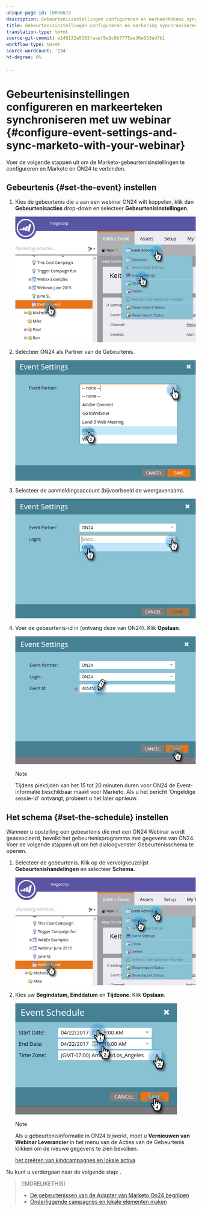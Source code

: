 ```yaml
---
unique-page-id: 10096673
description: Gebeurtenisinstellingen configureren en markeertekens synchroniseren met uw webinar - Marketo Docs - Productdocumentatie
title: Gebeurtenisinstellingen configureren en markering synchroniseren met uw webinar
translation-type: tm+mt
source-git-commit: e149133a5383faaef5e9c9b7775ae36e633ed7b1
workflow-type: tm+mt
source-wordcount: '234'
ht-degree: 0%

---
```



# Gebeurtenisinstellingen configureren en markeerteken synchroniseren met uw webinar {#configure-event-settings-and-sync-marketo-with-your-webinar}

Voer de volgende stappen uit om de Marketo-gebeurtenisinstellingen te configureren en Marketo en ON24 te verbinden.

## Gebeurtenis {#set-the-event} instellen

1. Kies de gebeurtenis die u aan een webinar ON24 wilt koppelen, klik dan **Gebeurtenisacties** drop-down en selecteer **Gebeurtenisinstellingen**.

   ![](assets/one.png)

1. Selecteer ON24 als Partner van de Gebeurtenis.

   ![](assets/two.png)

1. Selecteer de aanmeldingsaccount (bijvoorbeeld de weergavenaam).

   ![](assets/three.png)

1. Voer de gebeurtenis-id in (ontvang deze van ON24). Klik **Opslaan**.

   ![](assets/four.png)

   >[!NOTE]
   >
   >Tijdens piektijden kan het 15 tot 20 minuten duren voor ON24 de Event-informatie beschikbaar maakt voor Marketo. Als u het bericht &#39;Ongeldige sessie-id&#39; ontvangt, probeert u het later opnieuw.

## Het schema {#set-the-schedule} instellen

Wanneer u opstelling een gebeurtenis die met een ON24 Webinar wordt geassocieerd, bevolkt het gebeurtenisprogramma met gegevens van ON24. Voer de volgende stappen uit om het dialoogvenster Gebeurtenisschema te openen.

1. Selecteer de gebeurtenis. Klik op de vervolgkeuzelijst **Gebeurtenishandelingen** en selecteer **Schema.**

   ![](assets/five.png)

1. Kies uw **Begindatum, Einddatum** en **Tijdzone**. Klik **Opslaan**.

   ![](assets/six-1.png)

   >[!NOTE]
   >
   >Als u gebeurtenisinformatie in ON24 bijwerkt, moet u **Vernieuwen van Webinar Leverancier** in het menu van de Acties van de Gebeurtenis klikken om de nieuwe gegevens te zien bevolken.

   [het creëren van kindcampagnes en lokale activa](create-child-campaigns-and-local-assets.md)

Nu kunt u verdergaan naar de volgende stap: .

>[!MORELIKETHIS]
>
>* [De gebeurtenissen van de Adapter van Marketo On24 begrijpen](understanding-marketo-on24-adapter-events.md)
>* [Onderliggende campagnes en lokale elementen maken](create-child-campaigns-and-local-assets.md)

>



